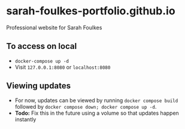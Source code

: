 # sarah-foulkes-portfolio.github.io
Professional website for Sarah Foulkes

## To access on local
- `docker-compose up -d`
- Visit `127.0.0.1:8080` or `localhost:8080`

## Viewing updates
- For now, updates can be viewed by running `docker compose build` followed by `docker compose down; docker compose up -d`.
- **Todo:** Fix this in the future using a volume so that updates happen instantly
